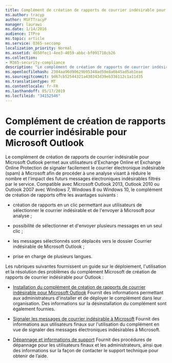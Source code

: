 ```yaml
---
title: Complément de création de rapports de courrier indésirable pour Microsoft Outlook
ms.author: tracyp
author: MSFTTracyP
manager: laurawi
ms.date: 1/14/2016
audience: ITPro
ms.topic: article
ms.service: O365-seccomp
localization_priority: Normal
ms.assetid: 4650fec1-4ee3-4659-abbc-bf091718cb26
ms.collection:
- M365-security-compliance
description: "Le complément de création de rapports de courrier indésirable pour Microsoft Outlook permet aux utilisateurs d'Exchange Online et Exchange Online Protection de signaler facilement le courrier électronique indésirable (spam) à Microsoft afin de procéder à une analyse visant à réduire le nombre et l'impact des futurs messages électroniques indésirables filtrés par le service. Compatible avec Microsoft Outlook 2013, Outlook 2010 ou Outlook 2007 avec Windows 7, Windows 8 ou Windows 10, le complément de création de rapports offre les avantages suivants :"
ms.openlocfilehash: 2304aa96d90629b95348ad59e8a6b45ad5ab1eae
ms.sourcegitcommit: 9d67cb52544321a430343d39eb336112c1a11d35
ms.translationtype: MT
ms.contentlocale: fr-FR
ms.lasthandoff: 05/17/2019
ms.locfileid: "34152546"
---
```

# <a name="junk-email-reporting-add-in-for-microsoft-outlook"></a>Complément de création de rapports de courrier indésirable pour Microsoft Outlook

Le complément de création de rapports de courrier indésirable pour Microsoft Outlook permet aux utilisateurs d'Exchange Online et Exchange Online Protection de signaler facilement le courrier électronique indésirable (spam) à Microsoft afin de procéder à une analyse visant à réduire le nombre et l'impact des futurs messages électroniques indésirables filtrés par le service. Compatible avec Microsoft Outlook 2013, Outlook 2010 ou Outlook 2007 avec Windows 7, Windows 8 ou Windows 10, le complément de création de rapports offre les avantages suivants :
  
- création de rapports en un clic permettant aux utilisateurs de sélectionner le courrier indésirable et de l'envoyer à Microsoft pour analyse ;
    
- possibilité de sélectionner et d'envoyer plusieurs messages en un seul clic ;
    
- les messages sélectionnés sont déplacés vers le dossier Courrier indésirable de Microsoft Outlook ;
    
- prise en charge de plusieurs langues.
    
Les rubriques suivantes fournissent un guide sur le déploiement, l'utilisation et la résolution des problèmes du complément Microsoft de création de rapports de courrier indésirable pour Outlook :
  
- [Installation du complément de création de rapports de courrier indésirable pour Microsoft Outlook](install-the-junk-email-reporting-add-in-for-microsoft-outlook.md) Fournit des informations permettant aux administrateurs d'installer et de déployer le complément dans leur organisation. Des informations sur la désinstallation du complément sont également fournies. 
    
- [Signaler les messages de courrier indésirable à Microsoft](report-junk-email-messages-to-microsoft.md) Fournit des informations aux utilisateurs finaux sur l'utilisation du complément en vue de signaler des messages électroniques indésirables à Microsoft. 
    
- [Dépannage et informations de support](troubleshooting-and-support-information.md) Fournit des procédures de dépannage pour les utilisateurs finaux et les administrateurs, ainsi que des informations sur la façon de contacter le support technique pour obtenir de l’aide. 
    

